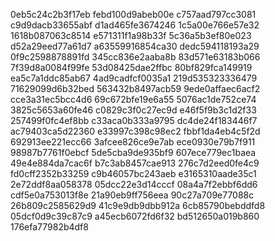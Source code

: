 0eb5c24c2b3f17eb
febd100d9abeb00e
c757aad797cc3081
c9d9dacb33655abf
d1ad465fe3674246
1c5a00e766e57e32
1618b087063c8514
e571311f1a98b33f
5c36a5b3ef80e023
d52a29eed77a61d7
a63559916854ca30
dedc594118193a29
0f9c2598878891fd
345cc836e2aaba8b
83d571e63183b066
7f39d8a0084f99fe
53d08425dae2ffbc
80bf829fca149919
ea5c7a1ddc85ab67
4ad9cadfcf0035a1
219d535323336479
71629099d6b32bed
563432b8497acb59
9ede0affaec6acf2
cce3a31ec5bcc4d6
69c672bfe19e6a55
5076ac1de752ce74
3825c5653a60fe46
c0829c3f0c27ec9d
e46f5f9b3c1d2f33
257499f0fc4ef8bb
c33aca0b333a9795
dc4de24f183446f7
ac79403ca5d22360
e33997c398c98ec2
fbbf1da4eb4c5f2d
692913ee221ecc66
3afcee826ce9e7ab
ece0930e79b7f911
98987b7761f0ebcf
5de5cba9de935bf9
607ece779ec1baea
49e4e884da7cac6f
b7c3ab8457cae913
276c7d2eed0fe4c9
fd0cff2352b33259
c9b46057bc243aeb
e3165310aade35c1
2e72ddf8aa058378
05dcc22e3d14cccf
08a4a7f2ebbf6dd6
cdf5e0a753013f8e
21a90eb9ff756eea
90c27a709e77088c
26b809c2585629d9
41c9e9db9dbb912a
6cb85790bebddfd8
05dcf0d9c39c87c9
a45ecb6072fd6f32
bd512650a019b860
176efa77982b4df8
